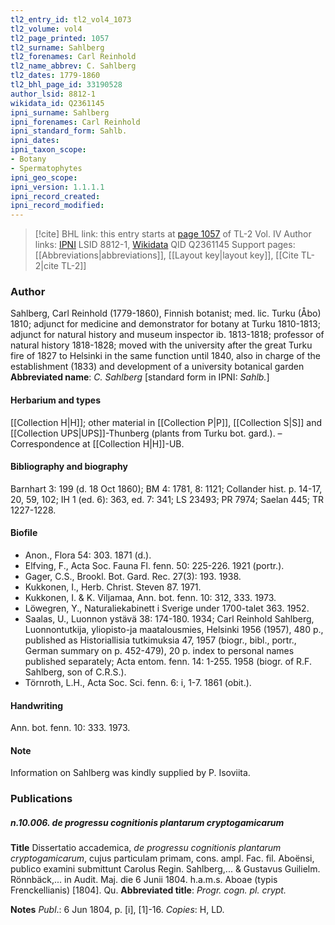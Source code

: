 ```yaml
---
tl2_entry_id: tl2_vol4_1073
tl2_volume: vol4
tl2_page_printed: 1057
tl2_surname: Sahlberg
tl2_forenames: Carl Reinhold
tl2_name_abbrev: C. Sahlberg
tl2_dates: 1779-1860
tl2_bhl_page_id: 33190528
author_lsid: 8812-1
wikidata_id: Q2361145
ipni_surname: Sahlberg
ipni_forenames: Carl Reinhold
ipni_standard_form: Sahlb.
ipni_dates: 
ipni_taxon_scope: 
- Botany
- Spermatophytes
ipni_geo_scope: 
ipni_version: 1.1.1.1
ipni_record_created: 
ipni_record_modified:
---
```


> [!cite] BHL link: this entry starts at [page 1057](https://www.biodiversitylibrary.org/page/33190528) of TL-2 Vol. IV
> Author links: [IPNI](https://www.ipni.org/a/8812-1) LSID 8812-1, [Wikidata](https://www.wikidata.org/wiki/Q2361145) QID Q2361145
> Support pages: [[Abbreviations|abbreviations]], [[Layout key|layout key]], [[Cite TL-2|cite TL-2]]

### Author

Sahlberg, Carl Reinhold (1779-1860), Finnish botanist; med. lic. Turku (Åbo) 1810; adjunct for medicine and demonstrator for botany at Turku 1810-1813; adjunct for natural history and museum inspector ib. 1813-1818; professor of natural history 1818-1828; moved with the university after the great Turku fire of 1827 to Helsinki in the same function until 1840, also in charge of the establishment (1833) and development of a university botanical garden 
**Abbreviated name**: *C. Sahlberg* \[standard form in IPNI: *Sahlb.*\]

#### Herbarium and types

[[Collection H|H]]; other material in [[Collection P|P]], [[Collection S|S]] and [[Collection UPS|UPS]]-Thunberg (plants from Turku bot. gard.). – Correspondence at [[Collection H|H]]-UB.

#### Bibliography and biography

Barnhart 3: 199 (d. 18 Oct 1860); BM 4: 1781, 8: 1121; Collander hist. p. 14-17, 20, 59, 102; IH 1 (ed. 6): 363, ed. 7: 341; LS 23493; PR 7974; Saelan 445; TR 1227-1228.

#### Biofile

- Anon., Flora 54: 303. 1871 (d.).
- Elfving, F., Acta Soc. Fauna Fl. fenn. 50: 225-226. 1921 (portr.).
- Gager, C.S., Brookl. Bot. Gard. Rec. 27(3): 193. 1938.
- Kukkonen, I., Herb. Christ. Steven 87. 1971.
- Kukkonen, I. & K. Viljamaa, Ann. bot. fenn. 10: 312, 333. 1973.
- Löwegren, Y., Naturaliekabinett i Sverige under 1700-talet 363. 1952.
- Saalas, U., Luonnon ystävä 38: 174-180. 1934; Carl Reinhold Sahlberg, Luonnontutkija, yliopisto-ja maatalousmies, Helsinki 1956 (1957), 480 p., published as Historiallisia tutkimuksia 47, 1957 (biogr., bibl., portr., German summary on p. 452-479), 20 p. index to personal names published separately; Acta entom. fenn. 14: 1-255. 1958 (biogr. of R.F. Sahlberg, son of C.R.S.).
- Törnroth, L.H., Acta Soc. Sci. fenn. 6: i, 1-7. 1861 (obit.).

#### Handwriting

Ann. bot. fenn. 10: 333. 1973.

#### Note

Information on Sahlberg was kindly supplied by P. Isoviita.

### Publications

##### n.10.006. de progressu cognitionis plantarum cryptogamicarum

**Title**
Dissertatio accademica, *de progressu cognitionis plantarum cryptogamicarum*, cujus particulam primam, cons. ampl. Fac. fil. Aboënsi, publico examini submittunt Carolus Regin. Sahlberg,... & Gustavus Guilielm. Rönnbäck,... in Audit. Maj. die 6 Junii 1804. h.a.m.s. Aboae (typis Frenckellianis) \[1804\]. Qu.
**Abbreviated title**: *Progr. cogn. pl. crypt.*

**Notes**
*Publ*.: 6 Jun 1804, p. \[i\], \[1\]-16. *Copies*: H, LD.

